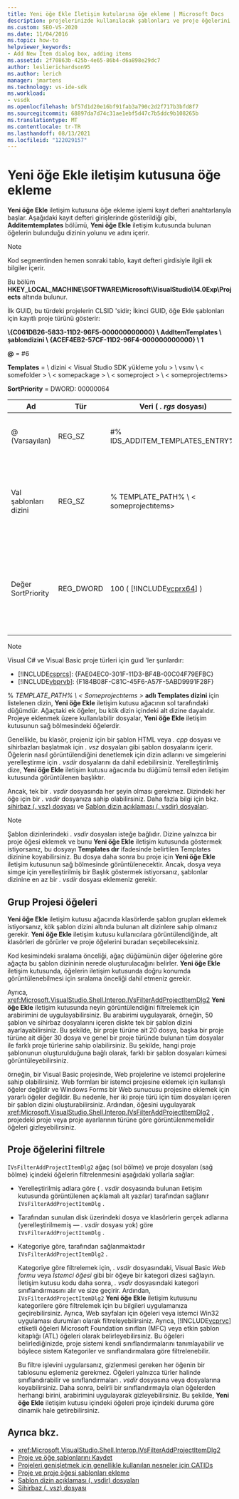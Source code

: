 ```yaml
---
title: Yeni öğe Ekle Iletişim kutularına öğe ekleme | Microsoft Docs
description: projelerinizde kullanılacak şablonları ve proje öğelerini görüntüleyebilmeniz için Visual Studio yeni öğe ekle iletişim kutusuna nasıl öğe ekleneceğini öğrenin.
ms.custom: SEO-VS-2020
ms.date: 11/04/2016
ms.topic: how-to
helpviewer_keywords:
- Add New Item dialog box, adding items
ms.assetid: 2f70863b-425b-4e65-86b4-d6a898e29dc7
author: leslierichardson95
ms.author: lerich
manager: jmartens
ms.technology: vs-ide-sdk
ms.workload:
- vssdk
ms.openlocfilehash: bf57d1d20e16bf91fab3a790c2d2f717b3bfd8f7
ms.sourcegitcommit: 68897da7d74c31ae1ebf5d47c7b5ddc9b108265b
ms.translationtype: MT
ms.contentlocale: tr-TR
ms.lasthandoff: 08/13/2021
ms.locfileid: "122029157"
---
```

# <a name="add-items-to-the-add-new-item-dialog-box"></a>Yeni öğe Ekle iletişim kutusuna öğe ekleme
**Yeni öğe Ekle** iletişim kutusuna öğe ekleme işlemi kayıt defteri anahtarlarıyla başlar. Aşağıdaki kayıt defteri girişlerinde gösterildiği gibi, **Additemtemplates** bölümü, **Yeni öğe Ekle** iletişim kutusunda bulunan öğelerin bulunduğu dizinin yolunu ve adını içerir.

> [!NOTE]
> Kod segmentinden hemen sonraki tablo, kayıt defteri girdisiyle ilgili ek bilgiler içerir.

 Bu bölüm **HKEY_LOCAL_MACHINE\SOFTWARE\Microsoft\VisualStudio\14.0Exp\Projects** altında bulunur.

 İlk GUID, bu türdeki projelerin CLSID 'sidir; İkinci GUID, öğe Ekle şablonları için kayıtlı proje türünü gösterir:

 **\\{C061DB26-5833-11D2-96F5-000000000000} \\ AddItemTemplates \\ şablondizini \\ {ACEF4EB2-57CF-11D2-96F4-000000000000} \\ 1**

 **@** = #6

 **Templates**  =  \\ dizini &lt; Visual Studio SDK yükleme yolu &gt; \\ vsınv \\ &lt; somefolder &gt; \\ &lt; somepackage &gt; \\ &lt; someproject &gt; \\ &lt; someprojectıtems&gt;

 **SortPriority** = DWORD: 00000064

| Ad | Tür | Veri ( *. rgs* dosyası) | Açıklama |
|------------------|-----------| - | - |
| @ (Varsayılan) | REG_SZ | #% IDS_ADDITEM_TEMPLATES_ENTRY% | **Öğe şablonları eklemek** IÇIN kaynak kimliği. |
| Val şablonları dizini | REG_SZ | % TEMPLATE_PATH% \\ &lt; someprojectıtems&gt; | **Yeni öğe Ekle** sihirbazının iletişim kutusunda görünen proje öğelerinin yolu. |
| Değer SortPriority | REG_DWORD | 100 ( [!INCLUDE[vcprx64](../../extensibility/internals/includes/vcprx64_md.md)] ) | **Yeni öğe Ekle** iletişim kutusunda gösterilecek dosyaların ağaç düğümündeki sıralama düzenini belirler. |

> [!NOTE]
> Visual C# ve Visual Basic proje türleri için guıd 'ler şunlardır:
> - [!INCLUDE[csprcs](../../data-tools/includes/csprcs_md.md)]: {FAE04EC0-301F-11D3-BF4B-00C04F79EFBC}
> - [!INCLUDE[vbprvb](../../code-quality/includes/vbprvb_md.md)]: {F184B08F-C81C-45F6-A57F-5ABD9991F28F}

 % *TEMPLATE_PATH% \\ &lt; Someprojectıtems &gt;* **adlı Templates dizini** için listelenen dizin, **Yeni öğe Ekle** iletişim kutusu ağacının sol tarafındaki düğümdür. Ağaçtaki ek öğeler, bu kök dizin içindeki alt dizine dayalıdır. Projeye eklenmek üzere kullanılabilir dosyalar, **Yeni öğe Ekle** iletişim kutusunun sağ bölmesindeki öğelerdir.

 Genellikle, bu klasör, projeniz için bir şablon HTML veya *. cpp* dosyası ve sihirbazları başlatmak için *. vsz* dosyaları gibi şablon dosyalarını içerir. Öğelerin nasıl görüntülendiğini denetlemek için dizin adlarını ve simgelerini yerelleştirme için *. vsdir* dosyalarını da dahil edebilirsiniz. Yerelleştirilmiş dize, **Yeni öğe Ekle** iletişim kutusu ağacında bu düğümü temsil eden iletişim kutusunda görüntülenen başlıktır.

 Ancak, tek bir *. vsdir* dosyasında her şeyin olması gerekmez. Dizindeki her öğe için bir *. vsdir* dosyanıza sahip olabilirsiniz. Daha fazla bilgi için bkz. [sihirbaz (. vsz) dosyası](../../extensibility/internals/wizard-dot-vsz-file.md) ve [Şablon dizin açıklaması (. vsdir) dosyaları](../../extensibility/internals/template-directory-description-dot-vsdir-files.md).

> [!NOTE]
> Şablon dizinlerindeki *. vsdir* dosyaları isteğe bağlıdır. Dizine yalnızca bir proje öğesi eklemek ve bunu **Yeni öğe Ekle** iletişim kutusunda göstermek istiyorsanız, bu dosyayı **Templates dır** ifadesinde belirtilen Templates dizinine koyabilirsiniz. Bu dosya daha sonra bu proje için **Yeni öğe Ekle** iletişim kutusunun sağ bölmesinde görüntülenecektir. Ancak, dosya veya simge için yerelleştirilmiş bir Başlık göstermek istiyorsanız, şablonlar dizinine en az bir *. vsdir* dosyası eklemeniz gerekir.

## <a name="group-project-items"></a>Grup Projesi öğeleri
 **Yeni öğe Ekle** iletişim kutusu ağacında klasörlerde şablon grupları eklemek istiyorsanız, kök şablon dizini altında bulunan alt dizinlere sahip olmanız gerekir. **Yeni öğe Ekle** iletişim kutusu kullanıcılara görüntülendiğinde, alt klasörleri de görürler ve proje öğelerini buradan seçebileceksiniz.

 Kod kesimindeki sıralama önceliği, ağaç düğümünün diğer öğelerine göre ağaçta bu şablon dizininin nerede oluşturulacağını belirler. **Yeni öğe Ekle** iletişim kutusunda, öğelerin iletişim kutusunda doğru konumda görüntülenebilmesi için sıralama önceliği dahil etmeniz gerekir.

 Ayrıca, <xref:Microsoft.VisualStudio.Shell.Interop.IVsFilterAddProjectItemDlg2> **Yeni öğe Ekle** iletişim kutusunda neyin görüntülendiğini filtrelemek için arabirimini de uygulayabilirsiniz. Bu arabirimi uygulayarak, örneğin, 50 şablon ve sihirbaz dosyalarını içeren diskte tek bir şablon dizini ayarlayabilirsiniz. Bu şekilde, bir proje türüne ait 20 dosya, başka bir proje türüne ait diğer 30 dosya ve genel bir proje türünde bulunan tüm dosyalar ile farklı proje türlerine sahip olabilirsiniz. Bu şekilde, hangi proje şablonunun oluşturulduğuna bağlı olarak, farklı bir şablon dosyaları kümesi görüntüleyebilirsiniz.

 örneğin, bir Visual Basic projesinde, Web projelerine ve istemci projelerine sahip olabilirsiniz. Web formları bir istemci projesine eklemek için kullanışlı öğeler değildir ve Windows Forms bir Web sunucusu projesine eklemek için yararlı öğeler değildir. Bu nedenle, her iki proje türü için tüm dosyaları içeren bir şablon dizini oluşturabilirsiniz. Ardından, öğesini uygulayarak <xref:Microsoft.VisualStudio.Shell.Interop.IVsFilterAddProjectItemDlg2> , projedeki proje veya proje ayarlarının türüne göre görüntülenmemelidir öğeleri gizleyebilirsiniz.

## <a name="filter-project-items"></a>Proje öğelerini filtrele
 `IVsFilterAddProjectItemDlg2` ağaç (sol bölme) ve proje dosyaları (sağ bölme) içindeki öğelerin filtrelenmesini aşağıdaki yollarla sağlar:

- Yerelleştirilmiş adlara göre ( *. vsdir* dosyasında bulunan iletişim kutusunda görüntülenen açıklamalı alt yazılar) tarafından sağlanır `IVsFilterAddProjectItemDlg` .

- Tarafından sunulan disk üzerindeki dosya ve klasörlerin gerçek adlarına (yerelleştirilmemiş — *. vsdir* dosyası yok) göre `IVsFilterAddProjectItemDlg` .

- Kategoriye göre, tarafından sağlanmaktadır `IVsFilterAddProjectItemDlg2` .

  Kategoriye göre filtrelemek için, *. vsdir* dosyasındaki, Visual Basic *Web formu* veya *İstemci öğesi* gibi bir öğeye bir kategori dizesi sağlayın. İletişim kutusu kodu daha sonra, *. vsdir* dosyasındaki kategori sınıflandırmasını alır ve size geçirir. Ardından, `IVsFilterAddProjectItemDlg2` **Yeni öğe Ekle** iletişim kutusunu kategorilere göre filtrelemek için bu bilgileri uygulamanıza geçirebilirsiniz. Ayrıca, Web sayfaları için öğeleri veya istemci Win32 uygulaması durumları olarak filtreleyebilirsiniz. Ayrıca, [!INCLUDE[vcprvc](../../code-quality/includes/vcprvc_md.md)] etiketli öğeleri Microsoft Foundation sınıfları (MFC) veya etkin şablon kitaplığı (ATL) öğeleri olarak belirleyebilirsiniz. Bu öğeleri belirlediğinizde, proje sistemi kendi sınıflandırmalarını tanımlayabilir ve böylece sistem Kategoriler ve sınıflandırmalara göre filtrelenebilir.

  Bu filtre işlevini uygularsanız, gizlenmesi gereken her öğenin bir tablosunu eşlemeniz gerekmez. Öğeleri yalnızca türler halinde sınıflandırabilir ve sınıflandırmaları *. vsdir* dosyasına veya dosyalarına koyabilirsiniz. Daha sonra, belirli bir sınıflandırmayla olan öğelerden herhangi birini, arabirimini uygulayarak gizleyebilirsiniz. Bu şekilde, **Yeni öğe Ekle** iletişim kutusu içindeki öğeleri proje içindeki duruma göre dinamik hale getirebilirsiniz.

## <a name="see-also"></a>Ayrıca bkz.
- <xref:Microsoft.VisualStudio.Shell.Interop.IVsFilterAddProjectItemDlg2>
- [Proje ve öğe şablonlarını Kaydet](../../extensibility/internals/registering-project-and-item-templates.md)
- [Projeleri genişletmek için genellikle kullanılan nesneler için CATIDs](../../extensibility/internals/catids-for-objects-that-are-typically-used-to-extend-projects.md)
- [Proje ve proje öğesi şablonları ekleme](../../extensibility/internals/adding-project-and-project-item-templates.md)
- [Şablon dizin açıklaması (. vsdir) dosyaları](../../extensibility/internals/template-directory-description-dot-vsdir-files.md)
- [Sihirbaz (. vsz) dosyası](../../extensibility/internals/wizard-dot-vsz-file.md)
